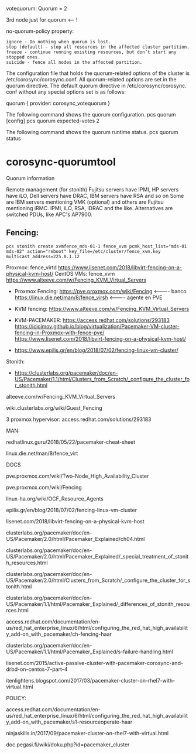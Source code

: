 votequorum:
Quorum = 2

3rd node just for quorum <-- !

no-quorum-policy property:

    ignore - Do nothing when quorum is lost.
    stop (default) - stop all resources in the affected cluster partition.
    freeze - continue running existing resources, but don’t start any stopped ones.
    suicide - fence all nodes in the affected partition.

The configuration file that holds the quorum-related options of the cluster is /etc/corosync/corosync.conf. All quorum-related options are set in the quorum directive. The default quorum directive in /etc/corosync/corosync. conf without any special options set is as follows:

quorum { 
provider: corosync_votequorum 
}

 The following command shows the quorum configuration.
pcs quorum [config]
pcs quorum expected-votes 2

The following command shows the quorum runtime status.
pcs quorum status

# corosync-quorumtool 
Quorum information 

Remote management (for stonith)
Fujitsu servers have IPMI, HP servers have iLO, Dell servers have DRAC,
IBM servers have RSA and so on
Some are IBM servers mentioning VMK (optional) and others are Fujitsu mentioning iRMC. 
IPMI, iLO, RSA, iDRAC and the like.
Alternatives are switched PDUs, like APC's AP7900. 


## Fencing:
```
pcs stonith create xvmfence_mds-01-1 fence_xvm pcmk_host_list="mds-01 mds-02" action="reboot" key_file=/etc/cluster/fence_xvm.key multicast_address=225.0.1.12
```

Proxmox: fence_virtd https://www.lisenet.com/2018/libvirt-fencing-on-a-physical-kvm-host/
CentOS VMs: fence_xvm https://www.alteeve.com/w/Fencing_KVM_Virtual_Servers

- Proxmox Fencing: https://pve.proxmox.com/wiki/Fencing  <---- banco
                   https://linux.die.net/man/8/fence_virsh <---- agente en PVE

- KVM fencing: https://www.alteeve.com/w/Fencing_KVM_Virtual_Servers

- KVM-PACEMAKER: https://access.redhat.com/solutions/293183 
                  https://icicimov.github.io/blog/virtualization/Pacemaker-VM-cluster-fencing-in-Proxmox-with-fence-pve/
                  https://www.lisenet.com/2018/libvirt-fencing-on-a-physical-kvm-host/
                  
               
- https://www.epilis.gr/en/blog/2018/07/02/fencing-linux-vm-cluster/

Stonith:
- https://clusterlabs.org/pacemaker/doc/en-US/Pacemaker/1.1/html/Clusters_from_Scratch/_configure_the_cluster_for_stonith.html













alteeve.com/w/Fencing_KVM_Virtual_Servers

wiki.clusterlabs.org/wiki/Guest_Fencing

3 proxmox hypervisor: access.redhat.com/solutions/293183

MAN:

redhatlinux.guru/2018/05/22/pacemaker-cheat-sheet

linux.die.net/man/8/fence_virt

DOCS

pve.proxmox.com/wiki/Two-Node_High_Availability_Cluster

pve.proxmox.com/wiki/Fencing

linux-ha.org/wiki/OCF_Resource_Agents

epilis.gr/en/blog/2018/07/02/fencing-linux-vm-cluster

lisenet.com/2018/libvirt-fencing-on-a-physical-kvm-host

clusterlabs.org/pacemaker/doc/en-US/Pacemaker/2.0/html/Pacemaker_Explained/ch04.html

clusterlabs.org/pacemaker/doc/en-US/Pacemaker/2.0/html/Pacemaker_Explained/_special_treatment_of_stonith_resources.html

clusterlabs.org/pacemaker/doc/en-US/Pacemaker/2.0/html/Clusters_from_Scratch/_configure_the_cluster_for_stonith.html

clusterlabs.org/pacemaker/doc/en-US/Pacemaker/1.1/html/Pacemaker_Explained/_differences_of_stonith_resources.html

access.redhat.com/documentation/en-us/red_hat_enterprise_linux/6/html/configuring_the_red_hat_high_availability_add-on_with_pacemaker/ch-fencing-haar

clusterlabs.org/pacemaker/doc/en-US/Pacemaker/1.1/html/Pacemaker_Explained/s-failure-handling.html

lisenet.com/2015/active-passive-cluster-with-pacemaker-corosync-and-drbd-on-centos-7-part-4

itenlightens.blogspot.com/2017/03/pacemaker-cluster-on-rhel7-with-virtual.html

POLICY:

access.redhat.com/documentation/en-us/red_hat_enterprise_linux/6/html/configuring_the_red_hat_high_availability_add-on_with_pacemaker/s1-resourceoperate-haar

ninjaskills.in/2017/09/pacemaker-cluster-on-rhel7-with-virtual.html

doc.pegasi.fi/wiki/doku.php?id=pacemaker_cluster

